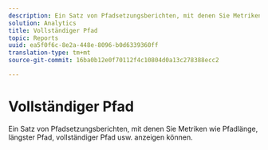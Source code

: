 ```yaml
---
description: Ein Satz von Pfadsetzungsberichten, mit denen Sie Metriken wie Pfadlänge, längster Pfad, vollständiger Pfad usw. anzeigen können.
solution: Analytics
title: Vollständiger Pfad
topic: Reports
uuid: ea5f0f6c-8e2a-448e-8096-b0d6339360ff
translation-type: tm+mt
source-git-commit: 16ba0b12e0f70112f4c10804d0a13c278388ecc2

---
```



# Vollständiger Pfad

Ein Satz von Pfadsetzungsberichten, mit denen Sie Metriken wie Pfadlänge, längster Pfad, vollständiger Pfad usw. anzeigen können.

